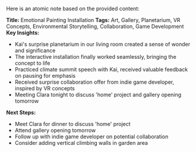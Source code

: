 Here is an atomic note based on the provided content:

**Title:** Emotional Painting Installation
**Tags:** Art, Gallery, Planetarium, VR Concepts, Environmental Storytelling, Collaboration, Game Development
**Key Insights:**

* Kai's surprise planetarium in our living room created a sense of wonder and significance
* The interactive installation finally worked seamlessly, bringing the concept to life
* Practiced climate summit speech with Kai, received valuable feedback on pausing for emphasis
* Received surprise collaboration offer from indie game developer, inspired by VR concepts
* Meeting Clara tonight to discuss 'home' project and gallery opening tomorrow

**Next Steps:**

* Meet Clara for dinner to discuss 'home' project
* Attend gallery opening tomorrow
* Follow up with indie game developer on potential collaboration
* Consider adding vertical climbing walls in garden area